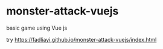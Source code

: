 # monster-attack-vuejs
basic game using Vue js

try https://fadliayi.github.io/monster-attack-vuejs/index.html
